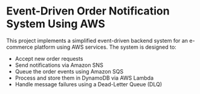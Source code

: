 # Event-Driven Order Notification System Using AWS
This project implements a simplified event-driven backend system for an e-commerce platform using AWS services. The system is designed to:

- Accept new order requests
- Send notifications via Amazon SNS
- Queue the order events using Amazon SQS
- Process and store them in DynamoDB via AWS Lambda
- Handle message failures using a Dead-Letter Queue (DLQ)
